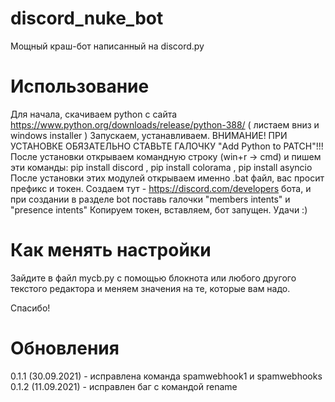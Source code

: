 # discord_nuke_bot
Мощный краш-бот написанный на discord.py

# Использование
Для начала, скачиваем python с сайта https://www.python.org/downloads/release/python-388/ ( листаем вниз и windows installer )
Запускаем, устанавливаем. ВНИМАНИЕ! ПРИ УСТАНОВКЕ ОБЯЗАТЕЛЬНО СТАВЬТЕ ГАЛОЧКУ "Add Python to PATCH"!!!
После установки открываем командную строку (win+r -> cmd) и пишем эти команды:
pip install discord , pip install colorama , pip install asyncio
После установки этих модулей открываем именно .bat файл, вас просит префикс и токен.
Создаем тут - https://discord.com/developers бота, и при создании в разделе bot поставь галочки "members intents" и "presence intents"
Копируем токен, вставляем, бот запущен. Удачи :)

# Как менять настройки
Зайдите в файл mycb.py с помощью блокнота или любого другого текстого редактора и меняем значения на те, которые вам надо.


Спасибо!

# Обновления
0.1.1 (30.09.2021) - исправлена команда spamwebhook1 и spamwebhooks
0.1.2 (11.09.2021) - исправлен баг с командой rename
